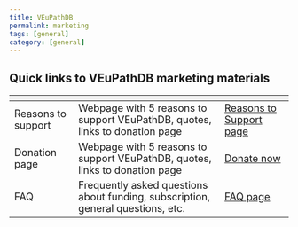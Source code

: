 ```yaml
---
title: VEuPathDB 
permalink: marketing
tags: [general]
category: [general]
---
```



<html lang="en">
<head>
  <meta charset="UTF-8">
  <title>Quick links to VEuPathDB promotional/marketing materials</title>
  <style>
    table {
      width: 100%;
      border-collapse: collapse;
      font-size: 18px;
    }

    th, td {
      border: 1px solid #000;
      padding: 8px;
      text-align: left;
    }

    th {
      background-color: #f2f2f2;
    }
  </style>
</head>
<body>

<h2>Quick links to VEuPathDB marketing materials</h2>

  <table>
    <thead>
      <tr>
        <th></th>
        <th></th>
        <th></th>
      </tr>
    </thead>
    <tbody>
      <tr>
        <td>Reasons to support</td>
        <td>Webpage with 5 reasons to support VEuPathDB, quotes, links to donation page</td>
        <td><a target="_blank" href="https://veupathdb.org/veupathdb/app/static-content/why-support.html">Reasons to Support page</a></td>
      </tr>
      <tr>
        <td>Donation page</td>
        <td>Webpage with 5 reasons to support VEuPathDB, quotes, links to donation page</td>
        <td><a target="_blank" href="https://veupathdb.org/veupathdb/app/static-content/why-support.html">Donate now</a></td>
      </tr>
      <tr>
        <td>FAQ</td>
        <td>Frequently asked questions about funding, subscription, general questions, etc.</td>
        <td><a target="_blank" href="https://veupathdb.org/veupathdb/app/static-content/faq.html">FAQ page</a></td>
      </tr>
    </tbody>
  </table>

</body>
</html>
